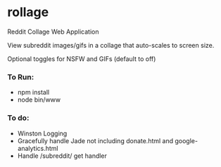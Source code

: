 # rollage
Reddit Collage Web Application

View subreddit images/gifs in a collage that auto-scales to screen size.

Optional toggles for NSFW and GIFs (default to off)


### To Run: 
  - npm install
  - node bin/www

### To do:
  - Winston Logging
  - Gracefully handle Jade not including donate.html and google-analytics.html
  - Handle /subreddit/<subreddit-name> get handler
  
